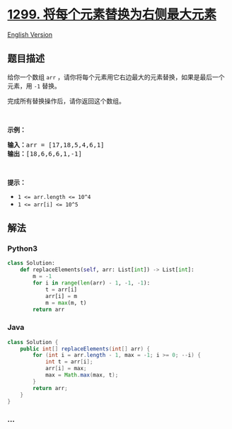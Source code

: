 # [1299. 将每个元素替换为右侧最大元素](https://leetcode-cn.com/problems/replace-elements-with-greatest-element-on-right-side)

[English Version](/solution/1200-1299/1299.Replace%20Elements%20with%20Greatest%20Element%20on%20Right%20Side/README_EN.md)

## 题目描述

<!-- 这里写题目描述 -->
<p>给你一个数组&nbsp;<code>arr</code>&nbsp;，请你将每个元素用它右边最大的元素替换，如果是最后一个元素，用&nbsp;<code>-1</code> 替换。</p>

<p>完成所有替换操作后，请你返回这个数组。</p>

<p>&nbsp;</p>

<p><strong>示例：</strong></p>

<pre>
<strong>输入：</strong>arr = [17,18,5,4,6,1]
<strong>输出：</strong>[18,6,6,6,1,-1]
</pre>

<p>&nbsp;</p>

<p><strong>提示：</strong></p>

<ul>
	<li><code>1 &lt;= arr.length &lt;= 10^4</code></li>
	<li><code>1 &lt;= arr[i] &lt;= 10^5</code></li>
</ul>

## 解法

<!-- 这里可写通用的实现逻辑 -->

<!-- tabs:start -->

### **Python3**

<!-- 这里可写当前语言的特殊实现逻辑 -->

```python
class Solution:
    def replaceElements(self, arr: List[int]) -> List[int]:
        m = -1
        for i in range(len(arr) - 1, -1, -1):
            t = arr[i]
            arr[i] = m
            m = max(m, t)
        return arr
```

### **Java**

<!-- 这里可写当前语言的特殊实现逻辑 -->

```java
class Solution {
    public int[] replaceElements(int[] arr) {
        for (int i = arr.length - 1, max = -1; i >= 0; --i) {
            int t = arr[i];
            arr[i] = max;
            max = Math.max(max, t);
        }
        return arr;
    }
}
```

### **...**

```

```

<!-- tabs:end -->
